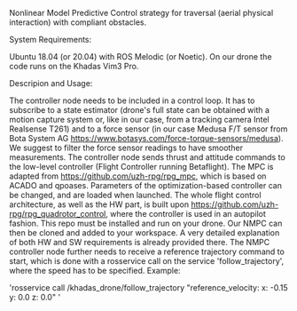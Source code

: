 Nonlinear Model Predictive Control strategy for traversal (aerial physical interaction) with compliant obstacles.

System Requirements:

Ubuntu 18.04 (or 20.04) with ROS Melodic (or Noetic). On our drone the code runs on the Khadas Vim3 Pro.


Descripion and Usage:

The controller node needs to be included in a control loop. It has to subscribe to a state estimator (drone's full state can be obtained with a motion capture system or, like in our case, from a tracking camera Intel Realsense T261) and to a force sensor (in our case Medusa F/T sensor from Bota System AG https://www.botasys.com/force-torque-sensors/medusa). We suggest to filter the force sensor readings to have smoother measurements. 
The controller node sends thrust and attitude commands to the low-level controller (Flight Controller running Betaflight). The MPC is adapted from https://github.com/uzh-rpg/rpg_mpc, which is based on ACADO and qpoases. Parameters of the optimization-based controller can be changed, and are loaded when launched. The whole flight control architecture, as well as the HW part, is built upon https://github.com/uzh-rpg/rpg_quadrotor_control, where the controller is used in an autopilot fashion. This repo must be installed and run on your drone. Our NMPC can then be cloned and added to your workspace. A very detailed explanation of both HW and SW requirements is already provided there.
The NMPC controller node further needs to receive a reference trajectory command to start, which is done with a rosservice call on the service 'follow_trajectory', where the speed has to be specified. Example:

'rosservice call /khadas_drone/follow_trajectory "reference_velocity:
  x: -0.15
  y: 0.0
  z: 0.0" '


